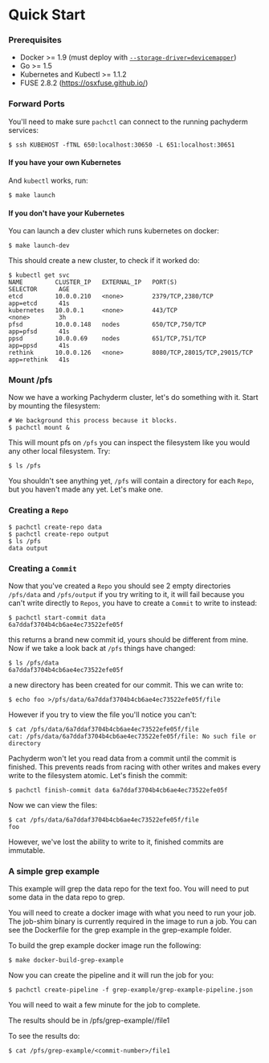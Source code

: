 # Quick Start

### Prerequisites

- Docker >= 1.9 (must deploy with [`--storage-driver=devicemapper`](http://muehe.org/posts/switching-docker-from-aufs-to-devicemapper/))
- Go >= 1.5
- Kubernetes and Kubectl >= 1.1.2
- FUSE 2.8.2 (https://osxfuse.github.io/)

### Forward Ports

You'll need to make sure `pachctl` can connect to the running pachyderm services:

```shell
$ ssh KUBEHOST -fTNL 650:localhost:30650 -L 651:localhost:30651
```

#### If you have your own Kubernetes

And `kubectl` works, run:

```shell
$ make launch
```

#### If you don't have your Kubernetes

You can launch a dev cluster which runs kubernetes on docker:

```shell
$ make launch-dev
```

This should create a new cluster, to check if it worked do:

```shell
$ kubectl get svc
NAME         CLUSTER_IP   EXTERNAL_IP   PORT(S)                        SELECTOR      AGE
etcd         10.0.0.210   <none>        2379/TCP,2380/TCP              app=etcd      41s
kubernetes   10.0.0.1     <none>        443/TCP                        <none>        3h
pfsd         10.0.0.148   nodes         650/TCP,750/TCP                app=pfsd      41s
ppsd         10.0.0.69    nodes         651/TCP,751/TCP                app=ppsd      41s
rethink      10.0.0.126   <none>        8080/TCP,28015/TCP,29015/TCP   app=rethink   41s
```

### Mount /pfs

Now we have a working Pachyderm cluster, let's do something with it.
Start by mounting the filesystem:

```shell
# We background this process because it blocks.
$ pachctl mount &
```

This will mount pfs on `/pfs` you can inspect the filesystem like you would any
other local filesystem. Try:

```shell
$ ls /pfs
```

You shouldn't see anything yet, `/pfs` will contain a directory for each
`Repo`, but you haven't made any yet. Let's make one.

### Creating a `Repo`

```shell
$ pachctl create-repo data
$ pachctl create-repo output
$ ls /pfs
data output
```

### Creating a `Commit`
Now that you've created a `Repo` you should see 2 empty directories `/pfs/data`
and `/pfs/output` if you try writing to it, it will fail because you can't write directly to `Repos`, you have to create a
`Commit` to write to instead:

```shell
$ pachctl start-commit data
6a7ddaf3704b4cb6ae4ec73522efe05f
```

this returns a brand new commit id, yours should be different from mine.
Now if we take a look back at `/pfs` things have changed:

```shell
$ ls /pfs/data
6a7ddaf3704b4cb6ae4ec73522efe05f
```

a new directory has been created for our commit. This we can write to:

```shell
$ echo foo >/pfs/data/6a7ddaf3704b4cb6ae4ec73522efe05f/file
```

However if you try to view the file you'll notice you can't:

```shell
$ cat /pfs/data/6a7ddaf3704b4cb6ae4ec73522efe05f/file
cat: /pfs/data/6a7ddaf3704b4cb6ae4ec73522efe05f/file: No such file or directory
```

Pachyderm won't let you read data from a commit until the commit is finished.
This prevents reads from racing with other writes and makes every write to the
filesystem atomic. Let's finish the commit:

```shell
$ pachctl finish-commit data 6a7ddaf3704b4cb6ae4ec73522efe05f
```

Now we can view the files:

```shell
$ cat /pfs/data/6a7ddaf3704b4cb6ae4ec73522efe05f/file
foo
```

However, we've lost the ability to write to it, finished commits are immutable.

### A simple grep example

This example will grep the data repo for the text foo. You will need to put some data in the data repo to grep.

You will need to create a docker image with what you need to run your job. The job-shim binary is currently required in the image to run a job.
You can see the Dockerfile for the grep example in the grep-example folder.

To build the grep example docker image run the following:

```shell
$ make docker-build-grep-example
```

Now you can create the pipeline and it will run the job for you:

```shell
$ pachctl create-pipeline -f grep-example/grep-example-pipeline.json
```

You will need to wait a few minute for the job to complete.

The results should be in /pfs/grep-example/<commit-number>/file1

To see the results do:

```shell
$ cat /pfs/grep-example/<commit-number>/file1
```
